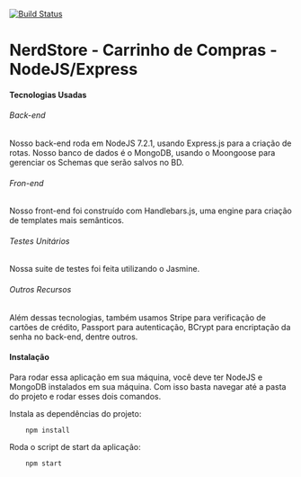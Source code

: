 [![Build Status](https://travis-ci.org/brenohq/nodejs-shopping-cart.svg?branch=master)](https://travis-ci.org/brenohq/nodejs-shopping-cart)

# NerdStore - Carrinho de Compras - NodeJS/Express
#### Tecnologias Usadas
###### Back-end
Nosso back-end roda em NodeJS 7.2.1, usando Express.js para a criação de rotas. 
Nosso banco de dados é o MongoDB, usando o Moongoose para gerenciar os Schemas que serão salvos no BD.

###### Fron-end
Nosso front-end foi construído com Handlebars.js, uma engine para criação de templates mais semânticos.

###### Testes Unitários
Nossa suite de testes foi feita utilizando o Jasmine.

###### Outros Recursos
Além dessas tecnologias, também usamos Stripe para verificação de cartões de crédito, Passport para autenticação, BCrypt para encriptação da senha no back-end, dentre outros.

#### Instalação
Para rodar essa aplicação em sua máquina, você deve ter NodeJS e MongoDB instalados em sua máquina. Com isso basta navegar até a pasta do projeto e rodar esses dois comandos.

Instala as dependências do projeto:
``` shell
    npm install
```
Roda o script de start da aplicação:
``` shell
    npm start
```

